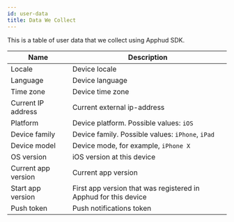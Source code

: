 ```yaml
---
id: user-data
title: Data We Collect
---
```

This is a table of user data that we collect using Apphud SDK.

| Name                | Description                                                  |
| ------------------- | ------------------------------------------------------------ |
| Locale              | Device locale                                                |
| Language            | Device language                                              |
| Time zone           | Device time zone                                             |
| Current IP address  | Current external ip-address                                  |
| Platform            | Device platform. Possible values: `iOS`                      |
| Device family       | Device family. Possible values: `iPhone`, `iPad`             |
| Device model        | Device mode, for example, `iPhone X`                         |
| OS version          | iOS version at this device                                   |
| Current app version | Current app version                                          |
| Start app version   | First app version that was registered in Apphud for this device |
| Push token          | Push notifications token                                     |
